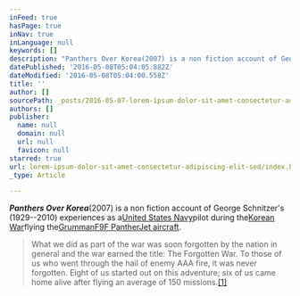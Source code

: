 ```yaml
---
inFeed: true
hasPage: true
inNav: true
inLanguage: null
keywords: []
description: "Panthers Over Korea(2007) is a non fiction account of George Schnitzer's (1929–2010) experiences as aUnited States Navypilot during theKorean Warflying theGrummanF9F PantherJet aircraft."
datePublished: '2016-05-08T05:04:05.882Z'
dateModified: '2016-05-08T05:04:00.558Z'
title: ''
author: []
sourcePath: _posts/2016-05-07-lorem-ipsum-dolor-sit-amet-consectetur-adipiscing-elit-sed.md
authors: []
publisher:
  name: null
  domain: null
  url: null
  favicon: null
starred: true
url: lorem-ipsum-dolor-sit-amet-consectetur-adipiscing-elit-sed/index.html
_type: Article

---
```

_**Panthers Over Korea**_(2007) is a non fiction account of George Schnitzer's (1929--2010) experiences as a[United States Navy][0]pilot during the[Korean War][1]flying the[Grumman][2][F9F Panther][3][Jet aircraft][4].

> What we did as part of the war was soon forgotten by the nation in general and the war earned the title: The Forgotten War. To those of us who went through the hail of enemy AAA fire, it was never forgotten. Eight of us started out on this adventure; six of us came home alive after flying an average of 150 missions.[\[1\]][5]



[0]: https://en.wikipedia.org/wiki/United_States_Navy "United States Navy"
[1]: https://en.wikipedia.org/wiki/Korean_War "Korean War"
[2]: https://en.wikipedia.org/wiki/Grumman "Grumman"
[3]: https://en.wikipedia.org/wiki/F9F_Panther "F9F Panther"
[4]: https://en.wikipedia.org/wiki/Jet_aircraft "Jet aircraft"
[5]: https://en.wikipedia.org/wiki/Panthers_Over_Korea#cite_note-1